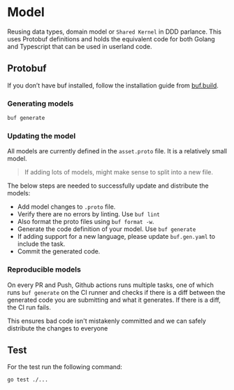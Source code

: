 # Model

Reusing data types, domain model or `Shared Kernel` in DDD parlance.
This uses Protobuf definitions and holds the equivalent code for both
Golang and Typescript that can be used in userland code.

## Protobuf

If you don’t have buf installed, follow the installation guide from [buf.build](https://buf.build/).

### Generating models

```sh
buf generate
```

### Updating the model

All models are currently defined in the `asset.proto` file. It is a relatively
small model.

> If adding lots of models, might make sense to split into a new file.

The below steps are needed to successfully update and distribute the models:

- Add model changes to `.proto` file.
- Verify there are no errors by linting. Use `buf lint`
- Also format the proto files using `buf format -w`.
- Generate the code definition of your model. Use `buf generate`
- If adding support for a new language, please update `buf.gen.yaml`
to include the task.
- Commit the generated code.

### Reproducible models

On every PR and Push, Github actions runs multiple tasks, one of which runs
`buf generate` on the CI runner and checks if there is a diff between the generated
code you are submitting and what it generates. If there is a diff, the CI run fails.

This ensures bad code isn't mistakenly committed and we can safely distribute the changes to
everyone

## Test

For the test run the following command:

```sh
go test ./...

```
